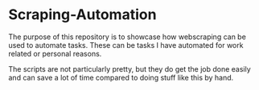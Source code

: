 # Scraping-Automation

The purpose of this repository is to showcase how webscraping can be used to automate tasks. These can be tasks I have automated for work related or personal reasons.

The scripts are not particularly pretty, but they do get the job done easily and can save a lot of time compared to doing stuff like this by hand.
